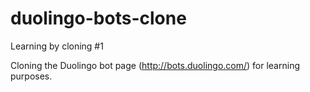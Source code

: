 # duolingo-bots-clone
Learning by cloning #1

Cloning the Duolingo bot page (http://bots.duolingo.com/) for learning purposes.
